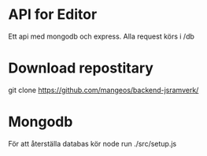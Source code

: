 # API for Editor
Ett api med mongodb och express.
Alla request körs i /db

# Download repostitary
git clone https://github.com/mangeos/backend-jsramverk/

# Mongodb
För att återställa databas kör node run ./src/setup.js
